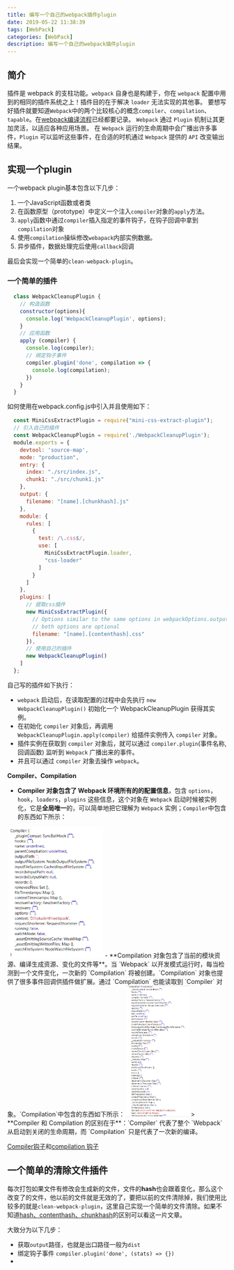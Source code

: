 ```yaml
---
title: 编写一个自己的webpack插件plugin
date: 2019-05-22 11:38:39
tags: [WebPack]
categories: [WebPack]
description: 编写一个自己的webpack插件plugin
---
```

## 简介
插件是 webpack 的支柱功能。`webpack` 自身也是构建于，你在 `webpack` 配置中用到的相同的插件系统之上！插件目的在于解决 `loader` 无法实现的其他事。
要想写好插件就要知道`Webpack`中的两个比较核心的概念`compiler`、`compilation`、`tapable`。在[webpack编译流程](/blog/webpack/webpack-process.html)已经都要记录。
`Webpack` 通过 `Plugin` 机制让其更加灵活，以适应各种应用场景。 在 `Webpack` 运行的生命周期中会广播出许多事件，`Plugin` 可以监听这些事件，在合适的时机通过 `Webpack` 提供的 `API` 改变输出结果。

## 实现一个plugin
一个webpack plugin基本包含以下几步：
1. 一个JavaScript函数或者类
2. 在函数原型（prototype）中定义一个注入`compiler`对象的`apply`方法。
3. `apply`函数中通过`compiler`插入指定的事件钩子，在钩子回调中拿到`compilation`对象
4. 使用`compilation`操纵修改`webapack`内部实例数据。
5. 异步插件，数据处理完后使用`callback`回调

最后会实现一个简单的`clean-webpack-plugin`。

### 一个简单的插件
```javascript
  class WebpackCleanupPlugin {
    // 构造函数
    constructor(options){
      console.log('WebpackCleanupPlugin', options);
    }
    // 应用函数
    apply (compiler) {
      console.log(compiler);
      // 绑定钩子事件
      compiler.plugin('done', compilation => {
        console.log(compilation);
      })
    }
  }
```
如何使用在webpack.config.js中引入并且使用如下：
```javascript
  const MiniCssExtractPlugin = require("mini-css-extract-plugin");
  // 引入自己的插件
  const WebpackCleanupPlugin = require('./WebpackCleanupPlugin');
  module.exports = {
    devtool: 'source-map',
    mode: "production",
    entry: {
      index: "./src/index.js",
      chunk1: "./src/chunk1.js"
    },
    output: {
      filename: "[name].[chunkhash].js"
    },
    module: {
      rules: [
        {
          test: /\.css$/,
          use: [
            MiniCssExtractPlugin.loader,
            "css-loader"
          ]
        }
      ]
    },
    plugins: [
      // 提取css插件
      new MiniCssExtractPlugin({
        // Options similar to the same options in webpackOptions.output
        // both options are optional
        filename: "[name].[contenthash].css"
      }),
      // 使用自己的插件
      new WebpackCleanupPlugin()
    ]
  };
```
自己写的插件如下执行：
- `webpack` 启动后，在读取配置的过程中会先执行 `new WebpackCleanupPlugin()` 初始化一个 WebpackCleanupPlugin 获得其实例。
- 在初始化 `compiler` 对象后，再调用 `WebpackCleanupPlugin.apply(compiler)` 给插件实例传入 `compiler` 对象。
- 插件实例在获取到 `compiler` 对象后，就可以通过 `compiler.plugin`(事件名称, 回调函数) 监听到 `Webpack` 广播出来的事件。
- 并且可以通过 `compiler` 对象去操作 `webpack`。

**Compiler、Compilation**
- **Compiler 对象包含了 Webpack 环境所有的的配置信息**，包含 `options`，`hook`，`loaders`，`plugins` 这些信息，这个对象在 `Webpack` 启动时候被实例化，它是**全局唯一**的，可以简单地把它理解为 `Webpack` 实例；`Compiler`中包含的东西如下所示：
<img src="../../images/webpack/webpack-3-5.png" style="height: 300px"/> 
- **Compilation 对象包含了当前的模块资源、编译生成资源、变化的文件等**。当 `Webpack` 以开发模式运行时，每当检测到一个文件变化，一次新的 `Compilation` 将被创建。`Compilation` 对象也提供了很多事件回调供插件做扩展。通过 `Compilation` 也能读取到 `Compiler` 对象。`Compilation`中包含的东西如下所示：
<img src="../../images/webpack/webpack-3-6.png" style="height: 300px"/>
> **Compiler 和 Compilation 的区别在于**：`Compiler` 代表了整个 `Webpack` 从启动到关闭的生命周期，而 `Compilation` 只是代表了一次新的编译。

[Compiler钩子](https://www.webpackjs.com/api/compiler-hooks/)和[compilation 钩子](https://www.webpackjs.com/api/compilation-hooks/)

## 一个简单的清除文件插件
每次打包如果文件有修改会生成新的文件，文件的**hash**也会跟着变化，那么这个改变了的文件，他以前的文件就是无效的了，要把以前的文件清除掉，我们使用比较多的就是`clean-webpack-plugin`，这里自己实现一个简单的文件清除。如果不知道[hash、contenthash、chunkhash](/blog/webpack/webpack-chunkhas-hash-contenthash.html)的区别可以看这一片文章。

大致分为以下几步：
- 获取`output`路径，也就是出口路径一般为`dist`
- 绑定钩子事件 `compiler.plugin('done', (stats) => {})`
- 
